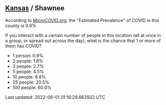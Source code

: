 
## [Kansas](/united-states/kansas) / Shawnee

According to [MicroCOVID.org](http://microcovid.org),
the "Estimated Prevalence" of COVID in this county is 0.9%

If you interact with a certain number of people in this location
(all at once in a group, or spread out across the day), what is the chance that
1 or more of them has COVID?

- 1 person: 0.9%
- 2 people: 1.8%
- 3 people: 2.7%
- 5 people: 4.5%
- 10 people: 8.8%
- 25 people: 20.5%
- 100 people: 60.0%

Last updated: 2022-08-01 01:16:29.663502 UTC
